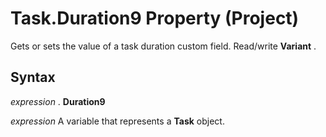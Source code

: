 
# Task.Duration9 Property (Project)

 Gets or sets the value of a task duration custom field. Read/write **Variant** .


## Syntax

 _expression_ . **Duration9**

 _expression_ A variable that represents a **Task** object.

